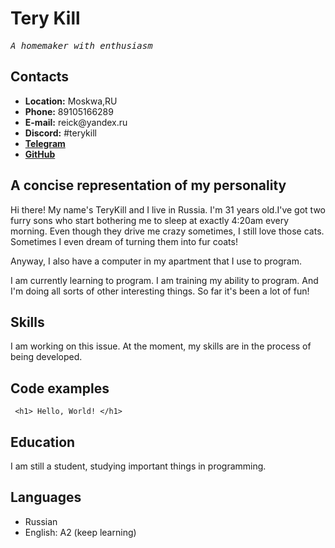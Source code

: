 <!DOCTYPE html>
<html lang="en">
<head>
  <meta charset="UTF-8">
  </head>
  <body>
<h1> Tery Kill </h1>
<p class="center"><pre><em>A homemaker with enthusiasm</em></pre></p>
<h2>Contacts</h2>
<ul>
    <li><b>Location:</b> Moskwa,RU</li>
    <li><b>Phone:</b>  89105166289</li>
    <li><b>E-mail:</b> reick@yandex.ru</li>
    <li><b>Discord:</b>  #terykill</li>
    <li><a href="https://t.me/T1t11tt/"><b>Telegram</b></a></li>
    <li><a href="https://github.com/TeryKill/"><b>GitHub</b></a></li>
</ul>
<h2>A concise representation of my personality</h2>
<p class="left"> Hi there! My name's TeryKill and I live in Russia. I'm 31 years old.I've got two furry sons who start bothering me to sleep at exactly 4:20am every morning. Even though they drive me crazy sometimes, I still love those cats. Sometimes I even dream of turning them into fur coats! </p>
<p class="left"> Anyway, I also have a computer in my apartment that I use to program.</p>
<p class="left"> I am currently learning to program. I am training my ability to program. And I'm doing all sorts of other interesting things. So far it's been a lot of fun!</p>
<h2>Skills</h2>
<p> I am working on this issue. At the moment, my skills are in the process of being developed.</p>
<h2>Code examples</h2>
<code> &lt;<span>h1</span>&gt; Hello, World! &lt;<span>/h1<span>&gt; </code>
<h2>Education</h2>
<p>I am still a student, studying important things in programming.</p>
<h2>Languages</h2>
<ul>
    <li>Russian</li>
    <li>English: A2 (keep learning)</li>
    </ul>
</body>
</html>